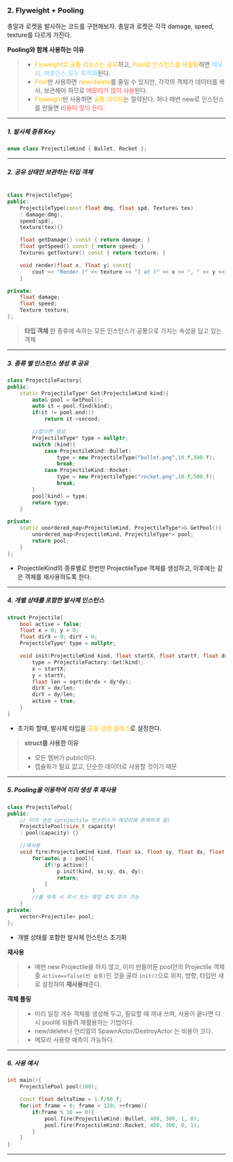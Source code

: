### 2. Flyweight + Pooling
총알과 로켓을 발사하는 코드를 구현해보자.
총알과 로켓은 각각 damage, speed, texture를 다르게 가진다.

**Pooling와 함께 사용하는 이유**
> - <span style="color:rgb(255, 192, 0)">Flyweight로 공통 리소스는 공유</span>하고, <span style="color:rgb(255, 192, 0)">Pool로 인스턴스를 재활용</span>하면 <span style="color:rgb(128, 202, 255)">메모리, 퍼포먼스 모두 최적화</span>된다.
> - <span style="color:rgb(255, 192, 0)">Pool</span>만 사용하면 <span style="color:rgb(255, 192, 0)">new/delete</span>를 줄일 수 있지만, 각각의 객체가 데이터를 복사, 보관해야 하므로 <span style="color:rgb(255, 82, 82)">메모리가 많이 사용</span>된다.
> - <span style="color:rgb(255, 192, 0)">Flyweight</span>만 사용하면 <span style="color:rgb(255, 192, 0)">공통 데이터</span>는 절약된다. 허나 매번 new로 인스턴스를 만들면 <span style="color:rgb(255, 82, 82)">비용이 많이 든다.</span>

---

##### 1. 발사체 종류 Key
```cpp
enum class ProjectileKind { Bullet, Rocket };
```

---

##### 2. 공유 상태만 보관하는 타입 객체
```cpp

class ProjectileType{  
public:
	ProjectileType(const float dmg, float spd, Texture& tex)
	: damage(dmg),
	speed(spd),
	texture(tex){}

	float getDamage() const { return damage; }
	float getSpeed() const { return speed; }
	Texture& getTexture() const { return texture; }

	void render(float x, float y) const{
		cout << "Render [" << texture << "] at (" << x << ", " << y << ")"; 
	}

private:
	float damage;
	float speed;
	Texture texture;
};
```

> **타입 객체**
> 한 종류에 속하는 모든 인스턴스가 공통으로 가지는 속성을 담고 있는 객체

---

##### 3. 종류 별 인스턴스 생성 후 공유
```cpp
class ProjectileFactory{
public:
	static ProjectileType* Get(ProjectileKind kind){
		auto& pool = GetPool();
		auto it = pool.find(kind);
		if(it != pool.end())
			return it->second;

		//없으면 생성
		ProjectileType* type = nullptr;
		switch (kind){
			case ProjectileKind::Bullet:
				type = new ProjectileType("bullet.png",10.f,500.f);
				break;
			case ProjectileKind::Rocket:
				type = new ProjectileType("rocket.png",10.f,500.f);
				break;
		}
		pool[kind] = type;
		return type;
	}

private:
	static unordered_map<ProjectileKind, ProjectileType*>& GetPool(){
		unordered_map<ProjectileKind, ProjectileType*> pool;
		return pool;
	}
};
```
- ProjectileKind의 종류별로 한번만 ProjectileType 객체를 생성하고, 이후에는 같은 객체를 재사용하도록 한다.

---

##### 4. 개별 상태를 포함한 발사체 인스턴스
```cpp
struct Projectile{
	bool active = false;
	float x = 0; y = 0;
	float dirX = 0; dirY = 0;
	ProjectileType* type = nullptr;

	void init(ProjectileKind kind, float startX, float startY, float dx, float dy){
		type = ProjectileFactory::Get(kind);
		x = startX;
		y = startY;
		float len = sqrt(dx*dx + dy*dy);
		dirX = dx/len;
		dirY = dy/len;
		active = true;
	}
}
```
- 초기화 할때, 발사체 타입을 <span style="color:rgb(255, 192, 0)">공유 상태 클래스</span>로 설정한다.

> **struct를 사용한 이유**
> - 모든 멤버가 public이다.
> - 캡슐화가 필요 없고, 단순한 데이터로 사용할 것이기 때문

---

##### 5. Pooling을 이용하여 미리 생성 후 재사용
```cpp
class ProjectilePool{
public:
	// 미리 생성 (projectile 인스턴스가 메모리에 존재하게 됨)
	ProjectilePool(size_t capacity)
	: pool(capacity) {}

	//재사용
	void fire(ProjectileKind kind, float sx, float sy, float dx, float dy){
		for(auto& p : pool){
			if(!p.active){
				p.init(kind, sx,sy, dx, dy);
				return;
			}
		}
		//풀 부족 시 무시 또는 확장 로직 추가 가능
	}
private:
	vector<Projectile> pool;
};
```
- 개별 상태를 포함한 발사체 인스턴스 초기화

**재사용**
> - 매번 new Projectile을 하지 않고, 이미 만들어둔 pool안의 Projectile 객체 중 `active==false(빈 슬롯)`인 것을 골라 `init()`으로 위치, 방향, 타입만 새로 설정하여 **재사용**해준다.

**객체 풀링**
> - 미리 일정 개수 객체를 생성해 두고, 필요할 때 꺼내 쓰며, 사용이 끝나면 다시 pool에 되돌려 재활용하는 기법이다.
> - new/delete나 언리얼의 SpawnActor/DestroyActor 는 비용이 크다.
> - 메모리 사용량 예측이 가능하다.

---

##### 6. 사용 예시
```cpp
int main(){
	ProjectilePool pool(100);

	const float deltaTime = 1.f/60.f;
	for(int frame = 0; frame < 120; ++frame){
		if(frame % 10 == 0){
			pool.fire(ProjectileKind::Bullet, 400, 300, 1, 0);
			pool.fire(ProjectileKind::Rocket, 400, 300, 0, 1);
		}
	}
}
```
---